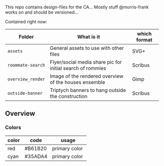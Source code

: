 This repo contains design-files for the CA… Mostly stuff @morris-frank works on and should be versioned…

Contained right now:

| Folder            | What is it                                                 | which format |
| ----------------- | ---------------------------------------------------------- | ------------ |
| `assets`          | General assets to use with other files                     | SVG+         |
| `roommate-search` | Flyer/social media share pic for initial search of rommies | Scribus      |
| `overview_render` | Image of the rendered overview of the houses ensemble      | Gimp         |
| `outside-banner`  | Triptych banners to hang outside the construction          | Scribus      |

## Overview

### Colors

| color | code    | usage         |
| ----- | ------- | ------------- |
| red   | #B61B20 | primary color |
| cyan  | #35ADA4 | primary color |